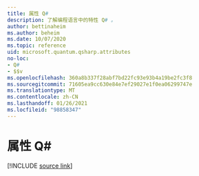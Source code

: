```yaml
---
title: 属性 Q#
description: 了解编程语言中的特性 Q# 。
author: bettinaheim
ms.author: beheim
ms.date: 10/07/2020
ms.topic: reference
uid: microsoft.quantum.qsharp.attributes
no-loc:
- Q#
- $$v
ms.openlocfilehash: 360a8b337f28abf7bd22fc93e93b4a19be2fc3f8
ms.sourcegitcommit: 71605ea9cc630e84e7ef29027e1f0ea06299747e
ms.translationtype: MT
ms.contentlocale: zh-CN
ms.lasthandoff: 01/26/2021
ms.locfileid: "98858347"
---
```

# <a name="attributes-in-no-locq"></a>属性 Q#


[!INCLUDE [source link](~/includes/qsharp-language/Specifications/Language/1_ProgramStructure/5_Attributes.md)]

